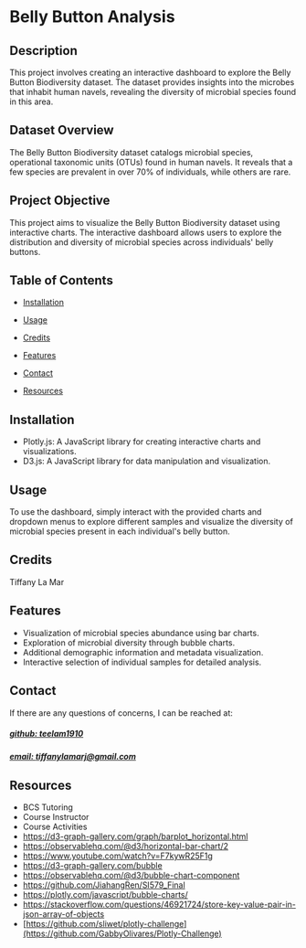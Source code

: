 # Belly Button Analysis




## Description
This project involves creating an interactive dashboard to explore the Belly Button Biodiversity dataset. The dataset provides insights into the microbes that inhabit human navels, revealing the diversity of microbial species found in this area.

## Dataset Overview
The Belly Button Biodiversity dataset catalogs microbial species, operational taxonomic units (OTUs) found in human navels. It reveals that a few species are prevalent in over 70% of individuals, while others are rare.

## Project Objective
This project aims to visualize the Belly Button Biodiversity dataset using interactive charts. The interactive dashboard allows users to explore the distribution and diversity of microbial species across individuals' belly buttons.



## Table of Contents
- [Installation](#installation)
- [Usage](#usage)
- [Credits](#credits)

- [Features](#features)

- [Contact](#contact)
- [Resources](#resources)

## Installation
- Plotly.js: A JavaScript library for creating interactive charts and visualizations.
- D3.js: A JavaScript library for data manipulation and visualization.

## Usage
To use the dashboard, simply interact with the provided charts and dropdown menus to explore different samples and visualize the diversity of microbial species present in each individual's belly button.

## Credits
Tiffany La Mar



## Features
- Visualization of microbial species abundance using bar charts. 
- Exploration of microbial diversity through bubble charts.
- Additional demographic information and metadata visualization.
- Interactive selection of individual samples for detailed analysis.



## Contact
If there are any questions of concerns, I can be reached at:
##### [github: teelam1910](https://github.com/teelam1910)
##### [email: tiffanylamarj@gmail.com](mailto:tiffanylamarj@gmail.com)


## Resources
- BCS Tutoring<br>
- Course Instructor
- Course Activities
- https://d3-graph-gallery.com/graph/barplot_horizontal.html
- https://observablehq.com/@d3/horizontal-bar-chart/2
- https://www.youtube.com/watch?v=F7kywR25F1g
- https://d3-graph-gallery.com/bubble
- https://observablehq.com/@d3/bubble-chart-component
- https://github.com/JiahangRen/SI579_Final
- https://plotly.com/javascript/bubble-charts/
- https://stackoverflow.com/questions/46921724/store-key-value-pair-in-json-array-of-objects
- [https://github.com/sliwet/plotly-challenge](https://github.com/GabbyOlivares/Plotly-Challenge)
 
